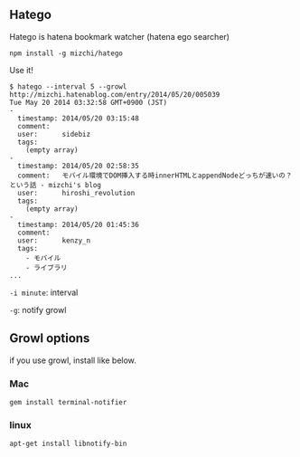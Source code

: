 ## Hatego

Hatego is hatena bookmark watcher (hatena ego searcher)

```
npm install -g mizchi/hatego
```

Use it!

```
$ hatego --interval 5 --growl http://mizchi.hatenablog.com/entry/2014/05/20/005039
Tue May 20 2014 03:32:58 GMT+0900 (JST)
- 
  timestamp: 2014/05/20 03:15:48
  comment:   
  user:      sidebiz
  tags: 
    (empty array)
- 
  timestamp: 2014/05/20 02:58:35
  comment:   モバイル環境でDOM挿入する時innerHTMLとappendNodeどっちが速いの？という話 - mizchi's blog
  user:      hiroshi_revolution
  tags: 
    (empty array)
- 
  timestamp: 2014/05/20 01:45:36
  comment:   
  user:      kenzy_n
  tags: 
    - モバイル
    - ライブラリ
...
```

`-i minute`: interval

`-g`: notify growl


## Growl options

if you use growl, install like below.

### Mac

```
gem install terminal-notifier
```

### linux

```
apt-get install libnotify-bin
```

